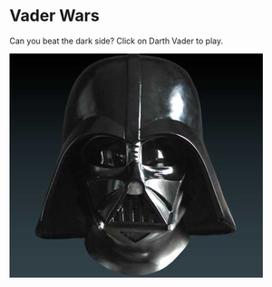 # Vader Wars

Can you beat the dark side? Click on Darth Vader to play.

<a href="https://zderick.github.io/"> <img src="images/vader.jpg"> </a>
